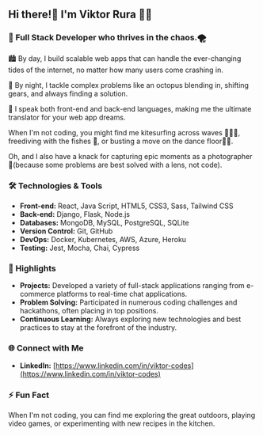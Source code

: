 ## Hi there!🖖 I'm Viktor Rura 👨‍💼

### 🚀 Full Stack Developer who thrives in the chaos.🌪️

🏙️ By day, I build scalable web apps that can handle the ever-changing tides of the internet, no matter how many users come crashing in.

🌃 By night, I tackle complex problems like an octopus blending in, shifting gears, and always finding a solution.

📢 I speak both front-end and back-end languages, making me the ultimate translator for your web app dreams.

When I'm not coding, you might find me kitesurfing across waves 🏄🏻‍♂️, freediving with the fishes 🐡, or busting a move on the dance floor🕺🏻.

Oh, and I also have a knack for capturing epic moments as a photographer 📸(because some problems are best solved with a lens, not code).


### 🛠️ Technologies & Tools
- **Front-end:** React, Java Script, HTML5, CSS3, Sass, Tailwind CSS
- **Back-end:** Django, Flask, Node.js
- **Databases:** MongoDB, MySQL, PostgreSQL, SQLite
- **Version Control:** Git, GitHub
- **DevOps:** Docker, Kubernetes, AWS, Azure, Heroku
- **Testing:** Jest, Mocha, Chai, Cypress

### 🌟 Highlights
- **Projects:** Developed a variety of full-stack applications ranging from e-commerce platforms to real-time chat applications.
- **Problem Solving:** Participated in numerous coding challenges and hackathons, often placing in top positions.
- **Continuous Learning:** Always exploring new technologies and best practices to stay at the forefront of the industry.

### 🌐 Connect with Me
- **LinkedIn:** [https://www.linkedin.com/in/viktor-codes](https://www.linkedin.com/in/viktor-codes)

### ⚡ Fun Fact
When I'm not coding, you can find me exploring the great outdoors, playing video games, or experimenting with new recipes in the kitchen.
